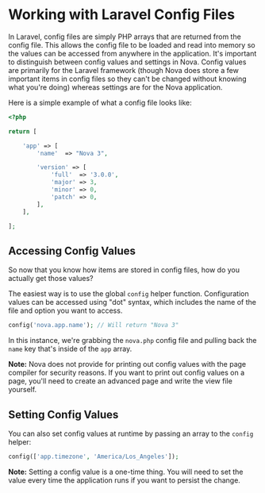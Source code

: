 # Working with Laravel Config Files

In Laravel, config files are simply PHP arrays that are returned from the config file. This allows the config file to be loaded and read into memory so the values can be accessed from anywhere in the application. It's important to distinguish between config values and settings in Nova. Config values are primarily for the Laravel framework (though Nova does store a few important items in config files so they can't be changed without knowing what you're doing) whereas settings are for the Nova application.

Here is a simple example of what a config file looks like:

```php
<?php

return [

	'app' => [
		'name'	=> "Nova 3",

		'version' => [
			'full'	=> '3.0.0',
			'major'	=> 3,
			'minor'	=> 0,
			'patch'	=> 0,
		],
	],

];
```

## Accessing Config Values

So now that you know how items are stored in config files, how do you actually get those values?

The easiest way is to use the global `config` helper function. Configuration values can be accessed using "dot" syntax, which includes the name of the file and option you want to access.

```php
config('nova.app.name'); // Will return "Nova 3"
```

In this instance, we're grabbing the `nova.php` config file and pulling back the `name` key that's inside of the `app` array.

__Note:__ Nova does not provide for printing out config values with the page compiler for security reasons. If you want to print out config values on a page, you'll need to create an advanced page and write the view file yourself.

## Setting Config Values

You can also set config values at runtime by passing an array to the `config` helper:

```php
config(['app.timezone', 'America/Los_Angeles']);
```

__Note:__ Setting a config value is a one-time thing. You will need to set the value every time the application runs if you want to persist the change.
